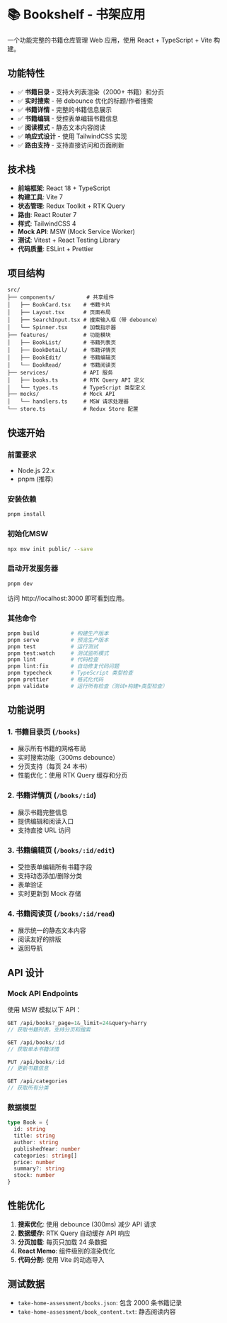 # 📚 Bookshelf - 书架应用

一个功能完整的书籍仓库管理 Web 应用，使用 React + TypeScript + Vite 构建。

## 功能特性

- ✅ **书籍目录** - 支持大列表渲染（2000+ 书籍）和分页
- ✅ **实时搜索** - 带 debounce 优化的标题/作者搜索
- ✅ **书籍详情** - 完整的书籍信息展示
- ✅ **书籍编辑** - 受控表单编辑书籍信息
- ✅ **阅读模式** - 静态文本内容阅读
- ✅ **响应式设计** - 使用 TailwindCSS 实现
- ✅ **路由支持** - 支持直接访问和页面刷新

## 技术栈

- **前端框架**: React 18 + TypeScript
- **构建工具**: Vite 7
- **状态管理**: Redux Toolkit + RTK Query
- **路由**: React Router 7
- **样式**: TailwindCSS 4
- **Mock API**: MSW (Mock Service Worker)
- **测试**: Vitest + React Testing Library
- **代码质量**: ESLint + Prettier

## 项目结构

```
src/
├── components/          # 共享组件
│   ├── BookCard.tsx    # 书籍卡片
│   ├── Layout.tsx      # 页面布局
│   ├── SearchInput.tsx # 搜索输入框（带 debounce）
│   └── Spinner.tsx     # 加载指示器
├── features/           # 功能模块
│   ├── BookList/       # 书籍列表页
│   ├── BookDetail/     # 书籍详情页
│   ├── BookEdit/       # 书籍编辑页
│   └── BookRead/       # 书籍阅读页
├── services/           # API 服务
│   ├── books.ts        # RTK Query API 定义
│   └── types.ts        # TypeScript 类型定义
├── mocks/              # Mock API
│   └── handlers.ts     # MSW 请求处理器
└── store.ts            # Redux Store 配置
```

## 快速开始

### 前置要求

- Node.js 22.x
- pnpm (推荐)

### 安装依赖

```bash
pnpm install
```

### 初始化MSW
```bash
npx msw init public/ --save
```

### 启动开发服务器

```bash
pnpm dev
```

访问 http://localhost:3000 即可看到应用。

### 其他命令

```bash
pnpm build          # 构建生产版本
pnpm serve          # 预览生产版本
pnpm test           # 运行测试
pnpm test:watch     # 测试监听模式
pnpm lint           # 代码检查
pnpm lint:fix       # 自动修复代码问题
pnpm typecheck      # TypeScript 类型检查
pnpm prettier       # 格式化代码
pnpm validate       # 运行所有检查（测试+构建+类型检查）
```

## 功能说明

### 1. 书籍目录页 (`/books`)

- 展示所有书籍的网格布局
- 实时搜索功能（300ms debounce）
- 分页支持（每页 24 本书）
- 性能优化：使用 RTK Query 缓存和分页

### 2. 书籍详情页 (`/books/:id`)

- 展示书籍完整信息
- 提供编辑和阅读入口
- 支持直接 URL 访问

### 3. 书籍编辑页 (`/books/:id/edit`)

- 受控表单编辑所有书籍字段
- 支持动态添加/删除分类
- 表单验证
- 实时更新到 Mock 存储

### 4. 书籍阅读页 (`/books/:id/read`)

- 展示统一的静态文本内容
- 阅读友好的排版
- 返回导航

## API 设计

### Mock API Endpoints

使用 MSW 模拟以下 API：

```typescript
GET /api/books?_page=1&_limit=24&query=harry
// 获取书籍列表，支持分页和搜索

GET /api/books/:id
// 获取单本书籍详情

PUT /api/books/:id
// 更新书籍信息

GET /api/categories
// 获取所有分类
```

### 数据模型

```typescript
type Book = {
  id: string
  title: string
  author: string
  publishedYear: number
  categories: string[]
  price: number
  summary?: string
  stock: number
}
```

## 性能优化

1. **搜索优化**: 使用 debounce (300ms) 减少 API 请求
2. **数据缓存**: RTK Query 自动缓存 API 响应
3. **分页加载**: 每页只加载 24 条数据
4. **React Memo**: 组件级别的渲染优化
5. **代码分割**: 使用 Vite 的动态导入

## 测试数据

- `take-home-assessment/books.json`: 包含 2000 条书籍记录
- `take-home-assessment/book_content.txt`: 静态阅读内容



